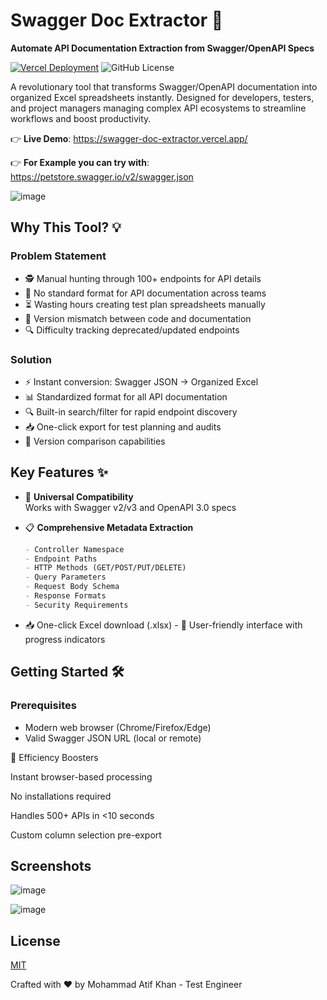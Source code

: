 
# Swagger Doc Extractor 🚀

**Automate API Documentation Extraction from Swagger/OpenAPI Specs**

[![Vercel Deployment](https://img.shields.io/badge/Deployed%20on-Vercel-black?style=flat&logo=vercel)](https://swagger-doc-extractor.vercel.app/)
![GitHub License](https://img.shields.io/badge/License-MIT-green.svg)

A revolutionary tool that transforms Swagger/OpenAPI documentation into organized Excel spreadsheets instantly. Designed for developers, testers, and project managers managing complex API ecosystems to streamline workflows and boost productivity.

👉 **Live Demo**: https://swagger-doc-extractor.vercel.app/

👉 **For  Example you can try with**: https://petstore.swagger.io/v2/swagger.json

![image](https://github.com/user-attachments/assets/b77be8b5-cbd4-4240-8cf1-c8b63f4a5f81)

## Why This Tool? 💡

### Problem Statement
- 🕵️ Manual hunting through 100+ endpoints for API details
- 📜 No standard format for API documentation across teams
- ⏳ Wasting hours creating test plan spreadsheets manually
- 🔄 Version mismatch between code and documentation
- 🔍 Difficulty tracking deprecated/updated endpoints

### Solution
- ⚡ Instant conversion: Swagger JSON → Organized Excel
- 📊 Standardized format for all API documentation
- 🔍 Built-in search/filter for rapid endpoint discovery
- 📥 One-click export for test planning and audits
- 🔔 Version comparison capabilities

## Key Features ✨

- 🎯 **Universal Compatibility**  
  Works with Swagger v2/v3 and OpenAPI 3.0 specs

- 📋 **Comprehensive Metadata Extraction**
  ```markdown
  - Controller Namespace
  - Endpoint Paths
  - HTTP Methods (GET/POST/PUT/DELETE)
  - Query Parameters
  - Request Body Schema
  - Response Formats
  - Security Requirements
- 📥 One-click Excel download (.xlsx)
\- 🌈 User-friendly interface with progress indicators

## Getting Started 🛠️

### Prerequisites
- Modern web browser (Chrome/Firefox/Edge)
- Valid Swagger JSON URL (local or remote)

🚀 Efficiency Boosters

Instant browser-based processing

No installations required

Handles 500+ APIs in <10 seconds

Custom column selection pre-export



## Screenshots

![image](https://github.com/user-attachments/assets/dcb1ef66-8161-42da-858c-c1ac3af8945c)

![image](https://github.com/user-attachments/assets/659c5f91-72ea-4dc3-b55f-0f1355cbd60f)



## License

[MIT](https://choosealicense.com/licenses/mit/)

Crafted with ❤️ by Mohammad Atif Khan - Test Engineer

